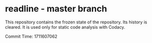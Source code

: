 # readline - master branch

This repository contains the frozen state of the repository.
Its history is cleared. It is used only for static code
analysis with Codacy.

Commit Time: 1711607062